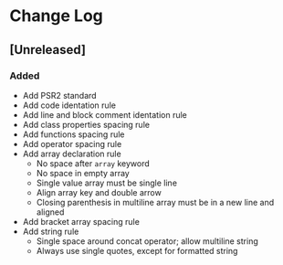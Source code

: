 # Change Log

## [Unreleased]
### Added
  - Add PSR2 standard
  - Add code identation rule
  - Add line and block comment identation rule
  - Add class properties spacing rule
  - Add functions spacing rule
  - Add operator spacing rule
  - Add array declaration rule
    * No space after `array` keyword
    * No space in empty array
    * Single value array must be single line
    * Align array key and double arrow
    * Closing parenthesis in multiline array must be in a new line and aligned
  - Add bracket array spacing rule
  - Add string rule
    * Single space around concat operator; allow multiline string
    * Always use single quotes, except for formatted string
